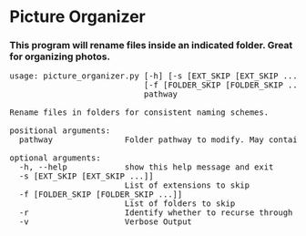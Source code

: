 <h1>Picture Organizer</h1>
<h3>This program will rename files inside an indicated folder. Great for organizing photos.</h2>

<pre>
usage: picture_organizer.py [-h] [-s [EXT_SKIP [EXT_SKIP ...]]]
                            [-f [FOLDER_SKIP [FOLDER_SKIP ...]]] [-r] [-v]
                            pathway

Rename files in folders for consistent naming schemes.

positional arguments:
  pathway               Folder pathway to modify. May contain other folders.

optional arguments:
  -h, --help            show this help message and exit
  -s [EXT_SKIP [EXT_SKIP ...]]
                        List of extensions to skip
  -f [FOLDER_SKIP [FOLDER_SKIP ...]]
                        List of folders to skip
  -r                    Identify whether to recurse through inner folders
  -v                    Verbose Output
</pre>
